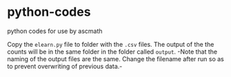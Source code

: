 # python-codes
python codes for use by ascmath

Copy the `elearn.py` file to folder with the `.csv` files. The output of the the counts will be in the same folder in the folder called `output`. -Note that the naming of the output files are the same. Change the filename after run so as to prevent overwriting of previous data.-
